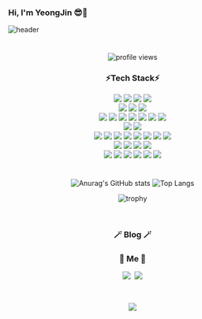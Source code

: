 ### Hi, I'm YeongJin 😎💜
![header](https://capsule-render.vercel.app/api?type=soft&color=auto&height=150&section=header&text=KimYeongJin&fontSize=70&animation=twinkling)

#

<!--
Here are some ideas to get you started:
- 🔭 I’m currently working on ...
- 🌱 I’m currently learning ...
- 👯 I’m looking to collaborate on ...
- 🤔 I’m looking for help with ...
- 💬 Ask me about ...
- 📫 How to reach me: ...
- 😄 Pronouns: ...
- ⚡ Fun fact: ...
-->

<div align="center">

![profile views](https://komarev.com/ghpvc/?username=MDandersonn&color=blue)  
### ⚡Tech Stack⚡
<img src="https://img.shields.io/badge/HTML-E34F26?style=for-the-badge&logo=html5&logoColor=ffffff"/>
<img src="https://img.shields.io/badge/CSS-1572B6?style=for-the-badge&logo=css3&logoColor=white"/>
<img src="https://img.shields.io/badge/JavScript-f7df1e?style=for-the-badge&logo=JavaScript&logoColor=white"/>
 <img src="https://img.shields.io/badge/jQuery-0769AD?style=for-the-badge&logo=jQuery&logoColor=white"/>
 
 <br>
 <img src="https://img.shields.io/badge/Bootstrap-7952B3?style=for-the-badge&logo=Bootstrap&logoColor=white"/>
<!-- <img src="https://img.shields.io/badge/TypeScript-3178C6?style=for-the-badge&logo=TypeScript&logoColor=ffffff"/> -->
 <img src="https://img.shields.io/badge/Vue.js-4FC08D?style=for-the-badge&logo=Vue.js&logoColor=ffffff"/>
 <img src="https://img.shields.io/badge/Vuetify-1867c0?style=for-the-badge&logo=Vuetify&logoColor=ffffff"/>
<!--  <img src="https://img.shields.io/badge/React-61dafb?style=for-the-badge&logo=React&logoColor=ffffff"/> -->

 <br>
<img src="https://img.shields.io/badge/Java-a80022?style=for-the-badge&logo=Java&logoColor=ffffff"/>
 <img src="https://img.shields.io/badge/JSP/Servlet-ff9e0f?style=for-the-badge&logo=JSP/Servlet&logoColor=ffffff"/>
<img src="https://img.shields.io/badge/Spring-6DB33F?style=for-the-badge&logo=Spring&logoColor=ffffff"/>
<img src="https://img.shields.io/badge/Spring Boot-f4d159?style=for-the-badge&logo=Spring Boot&logoColor=181717"/>
<img src="https://img.shields.io/badge/JPA-9916ec?style=for-the-badge&logo=JPA&logoColor=ffffff"/>
 <img src="https://img.shields.io/badge/Hibernate-59666C?style=for-the-badge&logo=Hibernate&logoColor=ffffff"/>
 <img src="https://img.shields.io/badge/JUnit5-25A162?style=for-the-badge&logo=JUnit5&logoColor=ffffff"/>
 
 <br>

 
<img src="https://img.shields.io/badge/MySQL-4479A1?style=for-the-badge&logo=MySQL&logoColor=ffffff"/>
<img src="https://img.shields.io/badge/Oracle-f80000?style=for-the-badge&logo=Oracle&logoColor=ffffff"/>

<br/> 
 <img src="https://img.shields.io/badge/Linux-fcc624?style=for-the-badge&logo=Linux&logoColor=white"/>
 <img src="https://img.shields.io/badge/VirtualBox-183a61?style=for-the-badge&logo=VirtualBox&logoColor=white"/>
 <img src="https://img.shields.io/badge/Python-3776AB?style=for-the-badge&logo=Python&logoColor=ffffff"/>
 <img src="https://img.shields.io/badge/Pandas-150458?style=for-the-badge&logo=Pandas&logoColor=ffffff"/>
 <img src="https://img.shields.io/badge/scikit learn-f7931e?style=for-the-badge&logo=scikit-learn&logoColor=ffffff"/>
 <img src="https://img.shields.io/badge/Jupyter Notebook-F37626?style=for-the-badge&logo=Jupyter&logoColor=ffffff"/>
 <img src="https://img.shields.io/badge/R-276DC3?style=for-the-badge&logo=R&logoColor=ffffff"/>
<img src="https://img.shields.io/badge/RStudio-75AADB?style=for-the-badge&logo=RStudio&logoColor=ffffff"/>

 <br>
 <img src="https://img.shields.io/badge/Visual Studio Code-007ACC?style=for-the-badge&logo=Visual Studio Code&logoColor=ffffff"/>
 <img src="https://img.shields.io/badge/IntelliJ IDEA-000000?style=for-the-badge&logo=IntelliJ IDEA&logoColor=ffffff"/>
<img src="https://img.shields.io/badge/Eclipse IDE-2c2255?style=for-the-badge&logo=Eclipse IDE&logoColor=ffffff"/>
<img src="https://img.shields.io/badge/PyCharm-000000?style=for-the-badge&logo=PyCharm IDEA&logoColor=ffffff"/> 

 <br>

<!--  <img src="https://img.shields.io/badge/Docker-2496ed?style=for-the-badge&logo=Docker&logoColor=ffffff"/> -->
 <!--  <img src="https://img.shields.io/badge/Kubernetes-326ce5?style=for-the-badge&logo=Kubernetes&logoColor=ffffff"/> -->
<!--  <img src="https://img.shields.io/badge/Amazon AWS-ff4f8b?style=for-the-badge&logo=Amazon AWS&logoColor=ffffff"/> -->
 <img src="https://img.shields.io/badge/GitHub-a3a3a3?style=for-the-badge&logo=GitHub&logoColor=181717"/>
<img src="https://img.shields.io/badge/GitHubDesktop-662a81?style=for-the-badge&logo=GitHub&logoColor=ffffff"/>
 <img src="https://img.shields.io/badge/GitLab-fc6d26?style=for-the-badge&logo=GitLab&logoColor=ffffff"/>
 <img src="https://img.shields.io/badge/Sourcetree-0052cc?style=for-the-badge&logo=Sourcetree&logoColor=ffffff"/>
<img src="https://img.shields.io/badge/Notion-000000?style=for-the-badge&logo=Notion&logoColor=ffffff"/>
<img src="https://img.shields.io/badge/Slack-4A154B?style=for-the-badge&logo=Slack&logoColor=ffffff"/>
 

#
 

![Anurag's GitHub stats](https://github-readme-stats.vercel.app/api?username=MDandersonn&include_all_commits=true&count_private=true&theme=buefy&show_icons=true) ![Top Langs](https://github-readme-stats.vercel.app/api/top-langs/?username=MDandersonn&layout=compact&theme=vue)


![trophy](https://github-profile-trophy.vercel.app/?username=MDandersonn&theme=dracula&column=6)

 
 
 <br>

<h3 align="center">🪄 Blog 🪄</h3>

<div align="center" style="text-align:center">
  
<!--   [![Velog's GitHub stats](https://velog-readme-stats.vercel.app/api?name=)](https://velog.io/@)
  [![Velog's GitHub stats](https://velog-readme-stats.vercel.app/api?name=)](https://velog.io/@) -->
</div>
 
 <h3 align="center"> 🧸 Me 🧸 </h3>
<p align="center">
  <a href="#"><img src="https://img.shields.io/badge/Tech%20Blog-11B48A?style=flat-square&logo=Vimeo&logoColor=white&link=#"/></a>&nbsp
  <a href="#"><img src="https://img.shields.io/badge/Gmail-d14836?style=flat-square&logo=Gmail&logoColor=white&link=#"/></a>
</p>
<br>

<p align="center">
  <a href="https://hits.seeyoufarm.com"><img src="https://hits.seeyoufarm.com/api/count/incr/badge.svg?url=https%3A%2F%2Fgithub.com%2FMDandersonn&count_bg=%23ED6DA3&title_bg=%2386757E&icon=github.svg&icon_color=%23E1DEDE&title=hits&edge_flat=false"/></a>
</p>
  
<br>
</div>
